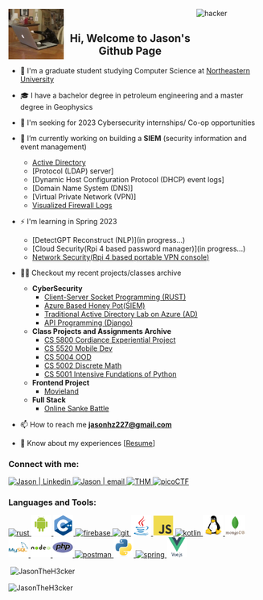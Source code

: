 <img align="left" alt="cat_typing" width="110"  height="100" src="./cat_typing.gif"> <img align="right" alt="hacker" width="130"  height="100" src="https://media.itpro.co.uk//image/upload/f_auto,t_primary-image-desktop@1/v1627640103/itpro/2021/07/shutterstock_hacker.jpg">

</br>

<h2 align="center"> Hi, Welcome to Jason's Github Page</h2> 


- :school_satchel: I'm a graduate student studying Computer Science at <a href="https://www.northeastern.edu/">Northeastern University</a>
- :mortar_board: I have a bachelor degree in petroleum engineering and a master degree in Geophysics
- :floppy_disk: I'm seeking for 2023 Cybersecurity internships/ Co-op opportunities
- 🌱 I’m currently working on building a <b>SIEM</b> (security information and event management) <br>
  * [Active Directory](https://github.com/JasonTheH3cker/AD_Lab_Azure) <br>
  * [Protocol (LDAP) server] <br> 
  * [Dynamic Host Configuration Protocol (DHCP) event logs] <br> 
  * [Domain Name System (DNS)] <br> 
  * [Virtual Private Network (VPN)] <br> 
  * [Visualized Firewall Logs](https://github.com/JasonTheH3cker/SIEM_Sentinel)<br> 
- :zap: I'm learning in Spring 2023 <br>
  *  [DetectGPT Reconstruct (NLP)](in progress...)
  *  [Cloud Security(Rpi 4 based password manager)](in progress...)
  *  [Network Security(Rpi 4 based portable VPN console)](Preparing...)
- 👨‍💻 Checkout my recent projects/classes archive </br>
  - <b>CyberSecurity</b>
    * [Client-Server Socket Programming (RUST)](https://github.com/JasonTheH3cker/socket_programming)
    * [Azure Based Honey Pot(SIEM)](https://github.com/JasonTheH3cker/SIEM_Sentinel)
    * [Traditional Active Directory Lab on Azure (AD)](https://github.com/JasonTheH3cker/AD_Lab_Azure)
    *  [API Programming (Django)](https://github.com/JasonTheH3cker/myproject)
  - <b>Class Projects and Assignments Archive</b>
    * [CS 5800 Cordiance Experiential Project](https://github.com/JasonTheH3cker/CS5800-Cordiance-Experiential-Project)
    * [CS 5520 Mobile Dev](https://github.com/JasonTheH3cker/NUMAD22Fa_HaozheZhang)
    * [CS 5004 OOD](https://github.com/JasonTheH3cker/NEU-CS5004)
    * [CS 5002 Discrete Math](https://github.com/JasonTheH3cker/Spring2022/tree/main/Spring2022/CS5002_discrete_math)
    * [CS 5001 Intensive Fundations of Python](https://github.com/JasonTheH3cker/Spring2022/tree/main/Spring2022/CS5001%265003_python)
  - <b>Frontend Project</b>
    * [Movieland](https://github.com/JasonTheH3cker/movieland)
  - <b>Full Stack</b>
    * [Online Sanke Battle](https://github.com/JasonTheH3cker/Springboot)
   
- 📫 How to reach me **jasonhz227@gmail.com**

- 📄 Know about my experiences [<a href="https://www.dropbox.com/s/xqiz3yq6w5yfeab/Cyber_Resume_Mar_2022_Jason.pdf?dl=0">Resume</a>]
<h3 align="left">Connect with me:</h3>

<a href="https://www.linkedin.com/in/haozhe-zhang-4a8757108/">
<img align="mid" alt="Jason | Linkedin" width="30px" src="https://cdn-icons-png.flaticon.com/512/174/174857.png" src = "https://www.linkedin.com/in/haozhe-zhang-4a8757108/" />
</a>

<a href="mailto:jasonhz227@gmail.com">
<img align="mid" alt="Jason | email" width="45px" src="https://1000logos.net/wp-content/uploads/2021/05/Gmail-logo.png" src = "jasonhz227@gmail.com" />
</a>
</a>

<a href="https://tryhackme.com/p/titsuggested43">
<img align="mid" alt="THM" width="45px" src="https://assets.tryhackme.com/img/THMlogo.png" src = "https://www.linkedin.com/in/haozhe-zhang-4a8757108/" />
</a>

<a href="https://play.picoctf.org/users/jasonzhang227">
<img align="mid" alt="picoCTF" width="35px" src="https://pbs.twimg.com/profile_images/1170012529113882625/HL2HWq60_400x400.jpg" />
</a>


<p align="left">
</p>
<h3 align="left">Languages and Tools:</h3>
<p align="left"> 
<a href="https://https://www.rust-lang.org/" target="_blank" rel="noreferrer"> <img src="https://www.rust-lang.org/logos/rust-logo-128x128-blk.png" alt="rust" width="40" height="40"/> </a>
<a href="https://developer.android.com" target="_blank" rel="noreferrer"> <img src="https://raw.githubusercontent.com/devicons/devicon/master/icons/android/android-original-wordmark.svg" alt="android" width="40" height="40"/> </a> <a href="https://www.w3schools.com/cpp/" target="_blank" rel="noreferrer"> <img src="https://raw.githubusercontent.com/devicons/devicon/master/icons/cplusplus/cplusplus-original.svg" alt="cplusplus" width="40" height="40"/> </a> <a href="https://firebase.google.com/" target="_blank" rel="noreferrer"> <img src="https://www.vectorlogo.zone/logos/firebase/firebase-icon.svg" alt="firebase" width="40" height="40"/> </a> <a href="https://git-scm.com/" target="_blank" rel="noreferrer"> <img src="https://www.vectorlogo.zone/logos/git-scm/git-scm-icon.svg" alt="git" width="40" height="40"/> </a> <a href="https://www.java.com" target="_blank" rel="noreferrer"> <img src="https://raw.githubusercontent.com/devicons/devicon/master/icons/java/java-original.svg" alt="java" width="40" height="40"/> </a> <a href="https://developer.mozilla.org/en-US/docs/Web/JavaScript" target="_blank" rel="noreferrer"> <img src="https://raw.githubusercontent.com/devicons/devicon/master/icons/javascript/javascript-original.svg" alt="javascript" width="40" height="40"/> </a> <a href="https://kotlinlang.org" target="_blank" rel="noreferrer"> <img src="https://www.vectorlogo.zone/logos/kotlinlang/kotlinlang-icon.svg" alt="kotlin" width="40" height="40"/> </a> <a href="https://www.linux.org/" target="_blank" rel="noreferrer"> <img src="https://raw.githubusercontent.com/devicons/devicon/master/icons/linux/linux-original.svg" alt="linux" width="40" height="40"/> </a> <a href="https://www.mongodb.com/" target="_blank" rel="noreferrer"> <img src="https://raw.githubusercontent.com/devicons/devicon/master/icons/mongodb/mongodb-original-wordmark.svg" alt="mongodb" width="40" height="40"/> </a> <a href="https://www.mysql.com/" target="_blank" rel="noreferrer"> <img src="https://raw.githubusercontent.com/devicons/devicon/master/icons/mysql/mysql-original-wordmark.svg" alt="mysql" width="40" height="40"/> </a> <a href="https://nodejs.org" target="_blank" rel="noreferrer"> <img src="https://raw.githubusercontent.com/devicons/devicon/master/icons/nodejs/nodejs-original-wordmark.svg" alt="nodejs" width="40" height="40"/> </a> <a href="https://www.php.net" target="_blank" rel="noreferrer"> <img src="https://raw.githubusercontent.com/devicons/devicon/master/icons/php/php-original.svg" alt="php" width="40" height="40"/> </a> <a href="https://postman.com" target="_blank" rel="noreferrer"> <img src="https://www.vectorlogo.zone/logos/getpostman/getpostman-icon.svg" alt="postman" width="40" height="40"/> </a> <a href="https://www.python.org" target="_blank" rel="noreferrer"> <img src="https://raw.githubusercontent.com/devicons/devicon/master/icons/python/python-original.svg" alt="python" width="40" height="40"/> </a> <a href="https://spring.io/" target="_blank" rel="noreferrer"> <img src="https://www.vectorlogo.zone/logos/springio/springio-icon.svg" alt="spring" width="40" height="40"/> </a> <a href="https://vuejs.org/" target="_blank" rel="noreferrer"> <img src="https://raw.githubusercontent.com/devicons/devicon/master/icons/vuejs/vuejs-original-wordmark.svg" alt="vuejs" width="40" height="40"/> </a> </p>



<p>&nbsp;<img align="center" src="https://github-readme-stats.vercel.app/api?username=JasonTheH3cker&show_icons=true&locale=en" alt="JasonTheH3cker" /></p>

<p><img align="center" src="https://github-readme-streak-stats.herokuapp.com/?user=JasonTheH3cker&" alt="JasonTheH3cker" /></p>




